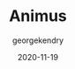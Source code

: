 ---
layout: game
title:  "Animus"
type: "Game Development Blog"
color: "background-color: seagreen"
summary: "Animus is a game which pits you with the ability to change your perspective of the world, allowing you to see and interact with things previously untouchable. Play through 8 different levels and traverse the world you once took for granted."
author: georgekendry
date: '2020-11-19'
category: ['game-development']
thumbnail:
keywords: C#, Unity, platformer, project
permalink: /games/animus/
usemathjax: true
genre: ['C#', 'Unity',]
browser_playable: true
hidden: true
heading: "a puzzle based platformer"
icon: 
showreel:
itch: https://mariofly5.itch.io/animus
isgameembed: true
gameembed: https://itch.io/embed-upload/2988107
status: "Complete"
projecttype: "Game Jam"
languagesused: ['C#']
tools: ['Unity']
roles: ['Programming']
credits: ['George Kendry','Auguste Lubickaite','Mathew Crook','Matt Hughes','Kai Bryant']
screenshots: true
---